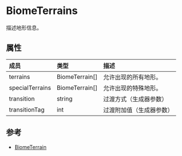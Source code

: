 # BiomeTerrains
描述地形信息。
## 属性
| 成员 | 类型 | 描述 |
| :--- | :--- | :--- |
| terrains | BiomeTerrain[] | 允许出现的所有地形。 |
| specialTerrains | BiomeTerrain[] | 允许出现的特殊地形。 |
| transition | string | 过渡方式（生成器参数） |
| transitionTag | int | 过渡附加值（生成器参数） |
## 参考

* [BiomeTerrain](BiomeTerrain.md)
